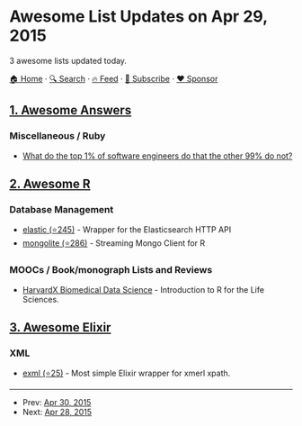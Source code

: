 # Awesome List Updates on Apr 29, 2015

3 awesome lists updated today.

[🏠 Home](/README.md) · [🔍 Search](https://www.trackawesomelist.com/search/) · [🔥 Feed](https://www.trackawesomelist.com/rss.xml) · [📮 Subscribe](https://trackawesomelist.us17.list-manage.com/subscribe?u=d2f0117aa829c83a63ec63c2f&id=36a103854c) · [❤️  Sponsor](https://github.com/sponsors/theowenyoung)



## [1. Awesome Answers](/content/cyberglot/awesome-answers/README.md)

### Miscellaneous / Ruby

*   [What do the top 1% of software engineers do that the other 99% do not?](http://qr.ae/0ILWY)

## [2. Awesome R](/content/qinwf/awesome-R/README.md)

### Database Management

*   [elastic (⭐245)](https://github.com/ropensci/elastic) - Wrapper for the Elasticsearch HTTP API
*   [mongolite (⭐286)](https://github.com/jeroenooms/mongolite) - Streaming Mongo Client for R

### MOOCs / Book/monograph Lists and Reviews

*   [HarvardX Biomedical Data Science](http://simplystatistics.org/2014/11/25/harvardx-biomedical-data-science-open-online-training-curriculum-launches-on-january-19/) - Introduction to R for the Life Sciences.

## [3. Awesome Elixir](/content/h4cc/awesome-elixir/README.md)

### XML

*   [exml (⭐25)](https://github.com/expelledboy/exml) - Most simple Elixir wrapper for xmerl xpath.

---

- Prev: [Apr 30, 2015](/content/2015/04/30/README.md)
- Next: [Apr 28, 2015](/content/2015/04/28/README.md)